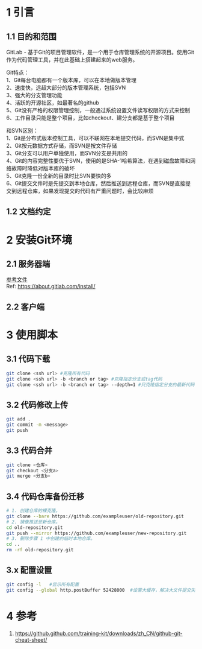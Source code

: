 # 1 引言
## 1.1 目的和范围
GitLab - 基于Git的项目管理软件，是一个用于仓库管理系统的开源项目。使用Git作为代码管理工具，并在此基础上搭建起来的web服务。

Git特点：   
1、Git每台电脑都有一个版本库，可以在本地做版本管理   
2、速度快，远超大部分的版本管理系统，包括SVN   
3、强大的分支管理功能   
4、活跃的开源社区，如最著名的github   
5、Git没有严格的权限管理控制，一般通过系统设置文件读写权限的方式来控制   
6、工作目录只能是整个项目，比如checkout、建分支都是基于整个项目   

和SVN区别：   
1、Git是分布式版本控制工具，可以不联网在本地提交代码，而SVN是集中式   
2、Git按元数据方式存储，而SVN是按文件存储   
3、Git分支可以用户单独使用，而SVN分支是共用的   
4、Git的内容完整性要优于SVN，使用的是SHA-1哈希算法，在遇到磁盘故障和网络故障时降低对版本库的破坏   
5、Git克隆一份全新的目录时比SVN要快的多   
6、Git提交文件时是先提交到本地仓库，然后推送到远程仓库，而SVN是直接提交到远程仓库，如果发现提交的代码有严重问题时，会比较麻烦   

## 1.2 文档约定


# 2 安装Git环境
## 2.1 服务器端
[参考文件](file/安装gitlab.docx)   
Ref: https://about.gitlab.com/install/

## 2.2 客户端

# 3 使用脚本
## 3.1 代码下载
```bash
git clone <ssh url> #克隆所有代码
git clone <ssh url> -b <branch or tag> #克隆指定分支或tag代码
git clone <ssh url> -b <branch or tag> --depth=1 #只克隆指定分支的最新代码
```

## 3.2 代码修改上传
```bash
git add .
git commit -m <message>
git push
```

## 3.3 代码合并
```bash
git clone <仓库>
git checkout <分支a>
git merge <分支b>
```

## 3.4 代码仓库备份迁移
```bash
# 1. 创建仓库的裸克隆。
git clone --bare https://github.com/exampleuser/old-repository.git 
# 2. 镜像推送至新仓库。
cd old-repository.git
git push --mirror https://github.com/exampleuser/new-repository.git
# 3. 删除步骤 1 中创建的临时本地仓库。
cd ..
rm -rf old-repository.git
```

## 3.x 配置设置
```bash
git config -l   #显示所有配置
git config --global http.postBuffer 52428000  #设置大缓存，解决大文件提交失败
```

# 4 参考
1. https://github.github.com/training-kit/downloads/zh_CN/github-git-cheat-sheet/
